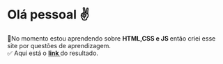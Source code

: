 # Olá pessoal ✌

🌱No momento estou aprendendo sobre <strong> HTML,CSS e JS </strong> então criei esse site por questões de aprendizagem.<br>
✅ Aqui está o <a href="https://maquiagem-d.netlify.app/" ><strong>link </strong> </a>do resultado.
